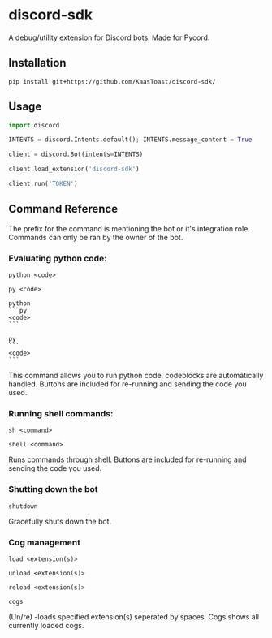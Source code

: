 # discord-sdk
A debug/utility extension for Discord bots. Made for Pycord.

## Installation
```
pip install git+https://github.com/KaasToast/discord-sdk/
```

## Usage
```py
import discord

INTENTS = discord.Intents.default(); INTENTS.message_content = True

client = discord.Bot(intents=INTENTS)

client.load_extension('discord-sdk')

client.run('TOKEN')
```

## Command Reference

The prefix for the command is mentioning the bot or it's integration role. Commands can only be ran by the owner of the bot.

### Evaluating python code:
````
python <code>

py <code>

python
```py
<code>
```

py
```
<code>
```
````
This command allows you to run python code, codeblocks are automatically handled. Buttons are included for re-running and sending the code you used.

### Running shell commands:
```
sh <command>

shell <command>
```
Runs commands through shell. Buttons are included for re-running and sending the code you used.

### Shutting down the bot
```
shutdown
```
Gracefully shuts down the bot.

### Cog management
```
load <extension(s)>

unload <extension(s)>

reload <extension(s)>

cogs
```
(Un/re) -loads specified extension(s) seperated by spaces. Cogs shows all currently loaded cogs.